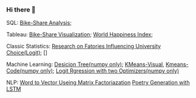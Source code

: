 ### Hi there 👋


SQL: [Bike-Share Analysis](https://github.com/tonytian98/shared_bike_analysis/blob/main/SQL_Analysis.md);

Tableau: [Bike-Share Visualization](https://public.tableau.com/app/profile/tianzongyue/viz/Shared_Bike_Data/Dashboard1);       [World Happiness Index](https://public.tableau.com/app/profile/tianzongyue/viz/WorldHappinessIndexMap_16574928056100/Sheet24#1);

Classic Statistics: [Research on Fatories Influencing University Choice(Logit)](https://github.com/tonytian98/Research_on_university_choice_LogitRegression_Pandas_Numpy_Pyplot/blob/master/Logistic%20REG.ipynb);
[]

Machine Learning: [Desicion Tree(numpy only)](https://github.com/tonytian98/Decision-Tree-From-Scratch/blob/main/desicion%20tree.ipynb);
[KMeans-Visual](https://github.com/tonytian98/KMeansClusteringVisualization/blob/master/K_means%20clustering%20visualization%20using%20numpy%20and%20pyplot.gif),
[Kmeans-Code(numpy only)](https://github.com/tonytian98/KMeansClusteringVisualization/blob/master/K_means%20clustering%20visualization%20using%20numpy%20and%20pyplot.ipynb);
[Logit Rgression with two Optimizers(numpy only)](https://github.com/tonytian98/Logistic-regression-from-scratch/blob/main/logit.ipynb)

NLP: [Word to Vector Useing Matrix Factoriazation](https://github.com/tonytian98/Word_2_vec_matrix_factorization/blob/main/Word2Vec_Matrix_Factorization.ipynb)
[Poetry Generation with LSTM]()

<!--
**tonytian98/tonytian98** is a ✨ _special_ ✨ repository because its `README.md` (this file) appears on your GitHub profile.

Here are some ideas to get you started:

- 🔭 I’m currently working on ...
- 🌱 I’m currently learning ...
- 👯 I’m looking to collaborate on ...
- 🤔 I’m looking for help with ...
- 💬 Ask me about ...
- 📫 How to reach me: ...
- 😄 Pronouns: ...
- ⚡ Fun fact: ...
-->
